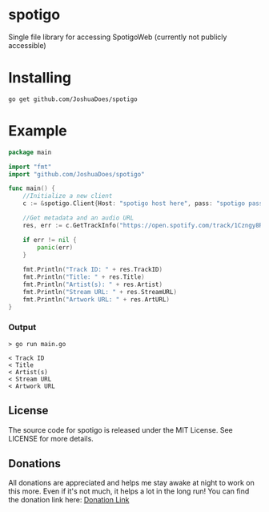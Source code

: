# spotigo
Single file library for accessing SpotigoWeb (currently not publicly accessible)

# Installing
`go get github.com/JoshuaDoes/spotigo`

# Example
```go
package main

import "fmt"
import "github.com/JoshuaDoes/spotigo"

func main() {
	//Initialize a new client
	c := &spotigo.Client{Host: "spotigo host here", pass: "spotigo pass key here"}

	//Get metadata and an audio URL
	res, err := c.GetTrackInfo("https://open.spotify.com/track/1Czngy8R5LkQPs3CCkuKjF")

	if err != nil {
		panic(err)
	}
	
	fmt.Println("Track ID: " + res.TrackID)
	fmt.Println("Title: " + res.Title)
	fmt.Println("Artist(s): " + res.Artist)
	fmt.Println("Stream URL: " + res.StreamURL)
	fmt.Println("Artwork URL: " + res.ArtURL)
}
```
### Output

```
> go run main.go

< Track ID
< Title
< Artist(s)
< Stream URL
< Artwork URL
```

## License
The source code for spotigo is released under the MIT License. See LICENSE for more details.

## Donations
All donations are appreciated and helps me stay awake at night to work on this more. Even if it's not much, it helps a lot in the long run!
You can find the donation link here: [Donation Link](https://paypal.me/JoshuaDoes)